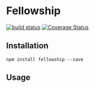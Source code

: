 # Fellowship

[![build status](https://secure.travis-ci.org/confuser/node-fellowship.png)](http://travis-ci.org/confuser/node-fellowship)
[![Coverage Status](https://coveralls.io/repos/confuser/node-fellowship/badge.png?branch=master)](https://coveralls.io/r/confuser/node-fellowship?branch=master)


## Installation

```
npm install fellowship --save
```

## Usage
```js

```
